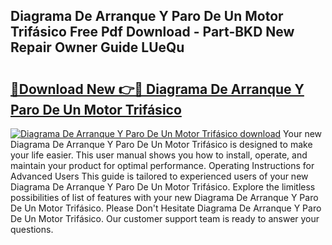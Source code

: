 ## Diagrama De Arranque Y Paro De Un Motor Trifásico Free Pdf Download - Part-BKD New Repair Owner Guide LUeQu

# <h2><a href="http://dft1bcr.blite.top/?on=Diagrama+De+Arranque+Y+Paro+De+Un+Motor+Trif%c3%a1sico">🔗Download New 👉🔴 Diagrama De Arranque Y Paro De Un Motor Trifásico</a></h2>

[![Diagrama De Arranque Y Paro De Un Motor Trifásico download](https://i.imgur.com/lujVjoI.png)](http://dft1bcr.blite.top/?on=Diagrama+De+Arranque+Y+Paro+De+Un+Motor+Trif%c3%a1sico)
Your new Diagrama De Arranque Y Paro De Un Motor Trifásico is designed to make your life easier. This user manual shows you how to install, operate, and maintain your product for optimal performance. Operating Instructions for Advanced Users This guide is tailored to experienced users of your new Diagrama De Arranque Y Paro De Un Motor Trifásico. Explore the limitless possibilities of list of features with your new Diagrama De Arranque Y Paro De Un Motor Trifásico. Please Don't Hesitate Diagrama De Arranque Y Paro De Un Motor Trifásico. Our customer support team is ready to answer your questions.
